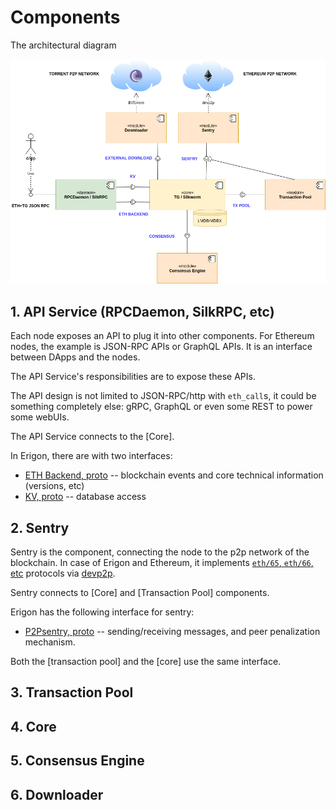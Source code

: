 # Components

The architectural diagram

![](../turbo-geth-architecture.png)


## 1. API Service (RPCDaemon, SilkRPC, etc)

Each node exposes an API to plug it into other components. For Ethereum nodes, the example is JSON-RPC APIs or GraphQL APIs. It is an interface between DApps and the nodes.

The API Service's responsibilities are to expose these APIs.

The API design is not limited to JSON-RPC/http with `eth_call`s, it could be something completely else: gRPC, GraphQL or even some REST to power some webUIs.

The API Service connects to the [Core].

In Erigon, there are with two interfaces:
- [ETH Backend, proto](../remote/ethbackend.proto) -- blockchain events and core technical information (versions, etc)
- [KV, proto](../remote/kv.proto) -- database access

## 2. Sentry

Sentry is the component, connecting the node to the p2p network of the blockchain. In case of Erigon and Ethereum, it implements [`eth/65`, `eth/66`, etc](https://github.com/ethereum/devp2p/blob/master/caps/eth.md#change-log) protocols via [devp2p](https://github.com/ethereum/devp2p).

Sentry connects to [Core] and [Transaction Pool] components.

Erigon has the following interface for sentry:
- [P2Psentry, proto](../p2psentry/sentry.proto) -- sending/receiving messages, and peer penalization mechanism.

Both the [transaction pool] and the [core] use the same interface.

## 3. Transaction Pool



## 4. Core

## 5. Consensus Engine

## 6. Downloader